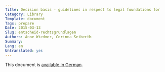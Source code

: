 ```yaml
---
Title: Decision basis - guidelines in respect to legal foundations for the publication of data as OGD
Category: Library
Template: document
Tags: prepare
Date: 2015-03-13
Slug: entscheid-rechtsgrundlagen
Authors: Anne Wiedmer, Corinna Seiberth
Summary:
Lang: en
Untranslated: yes
---
```


This document is [available in German](/de/library/entscheid-rechtsgrundlagen).
